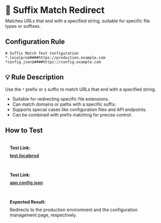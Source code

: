 # 🎯 Suffix Match Redirect
<p class="description">Matches URLs that end with a specified string, suitable for specific file types or suffixes.</p>

## Configuration Rule

```
# Suffix Match Test Configuration
*.localprod####https://production.example.com
*config.json$####https://config.example.com
```

## 💡 Rule Description
Use the `*` prefix or `$` suffix to match URLs that end with a specified string.

- Suitable for redirecting specific file extensions.
- Can match domains or paths with a specific suffix.
- Supports special cases like configuration files and API endpoints.
- Can be combined with prefix matching for precise control.

## How to Test

<div class="test-links">
  <div class="test-link">
    <strong>Test Link:</strong>
    <a href="https://test.localprod" target="_blank">test.localprod</a>
  </div>
  <div class="test-link">
    <strong>Test Link:</strong>
    <a href="https://app.config.json" target="_blank">app.config.json</a>
  </div>
  <div class="test-link">
    <strong>Expected Result:</strong>
    <span>Redirects to the production environment and the configuration management page, respectively.</span>
  </div>
</div>

<style>
.description {
  color: var(--vp-c-text-2);
  margin-top: -10px;
  margin-bottom: 20px;
}
.test-links {
  display: flex;
  flex-direction: column;
  gap: 15px;
  margin-top: 20px;
}
.test-link {
  background: var(--vp-c-bg-soft);
  padding: 15px;
  border-radius: 10px;
  border: 1px solid var(--vp-c-divider);
}
.test-link strong {
  color: var(--vp-c-brand-1);
  display: block;
  margin-bottom: 8px;
}
.test-link code {
  background: var(--vp-c-code-bg);
  padding: 2px 6px;
  border-radius: 4px;
  font-size: 0.9em;
  color: var(--vp-c-code);
  word-break: break-all;
}
.test-link a {
  font-weight: 600;
  word-break: break-all;
}
</style> 